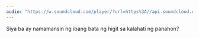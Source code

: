 ```yaml
---
audio: "https://w.soundcloud.com/player/?url=https%3A//api.soundcloud.com/tracks/1406191048%3Fsecret_token%3Ds-eUWdIIuvVor&color=%23ff5500&auto_play=true&hide_related=false&show_comments=true&show_user=true&show_reposts=false&show_teaser=true&visual=true"
---
```


Siya ba ay namamansin ng ibang bata ng higit sa kalahati ng panahon?